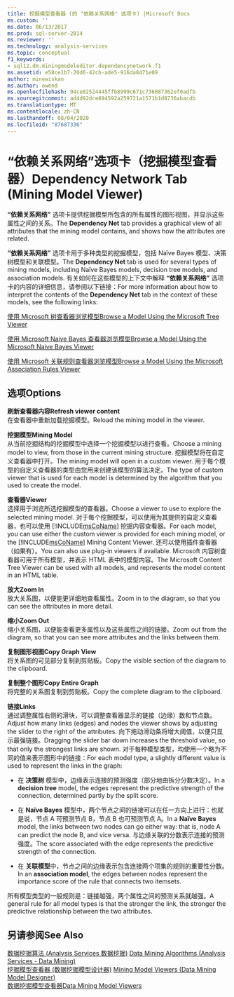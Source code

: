 ```yaml
---
title: 挖掘模型查看器 (的 "依赖关系网络" 选项卡) |Microsoft Docs
ms.custom: ''
ms.date: 06/13/2017
ms.prod: sql-server-2014
ms.reviewer: ''
ms.technology: analysis-services
ms.topic: conceptual
f1_keywords:
- sql12.dm.miningmodeleditor.dependencynetwork.f1
ms.assetid: e58ce1b7-20d6-42cb-ade5-916da8471e09
author: minewiskan
ms.author: owend
ms.openlocfilehash: 94ce82524445ffb8999c671c736087362ef0adfb
ms.sourcegitcommit: ad4d92dce894592a259721a1571b1d8736abacdb
ms.translationtype: MT
ms.contentlocale: zh-CN
ms.lasthandoff: 08/04/2020
ms.locfileid: "87687336"
---
```

# <a name="dependency-network-tab-mining-model-viewer"></a><span data-ttu-id="0ce8e-102">“依赖关系网络”选项卡（挖掘模型查看器）</span><span class="sxs-lookup"><span data-stu-id="0ce8e-102">Dependency Network Tab (Mining Model Viewer)</span></span>
  <span data-ttu-id="0ce8e-103">**“依赖关系网络”** 选项卡提供挖掘模型所包含的所有属性的图形视图，并显示这些属性之间的关系。</span><span class="sxs-lookup"><span data-stu-id="0ce8e-103">The **Dependency Net** tab provides a graphical view of all attributes that the mining model contains, and shows how the attributes are related.</span></span>  
  
 <span data-ttu-id="0ce8e-104">**“依赖关系网络”**  选项卡用于多种类型的挖掘模型，包括 Naïve Bayes 模型、决策树模型和关联模型。</span><span class="sxs-lookup"><span data-stu-id="0ce8e-104">The **Dependency Net**  tab is used for several types of mining models, including Naïve Bayes models, decision tree models, and association models.</span></span> <span data-ttu-id="0ce8e-105">有关如何在这些模型的上下文中解释 **“依赖关系网络”**  选项卡的内容的详细信息，请参阅以下链接：</span><span class="sxs-lookup"><span data-stu-id="0ce8e-105">For more information about how to interpret the contents of the **Dependency Net**  tab in the context of these models, see the following links:</span></span>  
  
 [<span data-ttu-id="0ce8e-106">使用 Microsoft 树查看器浏览模型</span><span class="sxs-lookup"><span data-stu-id="0ce8e-106">Browse a Model Using the Microsoft Tree Viewer</span></span>](data-mining/browse-a-model-using-the-microsoft-tree-viewer.md)  
  
 [<span data-ttu-id="0ce8e-107">使用 Microsoft Naive Bayes 查看器浏览模型</span><span class="sxs-lookup"><span data-stu-id="0ce8e-107">Browse a Model Using the Microsoft Naive Bayes Viewer</span></span>](data-mining/browse-a-model-using-the-microsoft-naive-bayes-viewer.md)  
  
 [<span data-ttu-id="0ce8e-108">使用 Microsoft 关联规则查看器浏览模型</span><span class="sxs-lookup"><span data-stu-id="0ce8e-108">Browse a Model Using the Microsoft Association Rules Viewer</span></span>](data-mining/browse-a-model-using-the-microsoft-association-rules-viewer.md)  
  
## <a name="options"></a><span data-ttu-id="0ce8e-109">选项</span><span class="sxs-lookup"><span data-stu-id="0ce8e-109">Options</span></span>  
 <span data-ttu-id="0ce8e-110">**刷新查看器内容**</span><span class="sxs-lookup"><span data-stu-id="0ce8e-110">**Refresh viewer content**</span></span>  
 <span data-ttu-id="0ce8e-111">在查看器中重新加载挖掘模型。</span><span class="sxs-lookup"><span data-stu-id="0ce8e-111">Reload the mining model in the viewer.</span></span>  
  
 <span data-ttu-id="0ce8e-112">**挖掘模型**</span><span class="sxs-lookup"><span data-stu-id="0ce8e-112">**Mining Model**</span></span>  
 <span data-ttu-id="0ce8e-113">从当前挖掘结构的挖掘模型中选择一个挖掘模型以进行查看。</span><span class="sxs-lookup"><span data-stu-id="0ce8e-113">Choose a mining model to view, from those in the current mining structure.</span></span> <span data-ttu-id="0ce8e-114">挖掘模型将在自定义查看器中打开。</span><span class="sxs-lookup"><span data-stu-id="0ce8e-114">The mining model will open in a custom viewer.</span></span> <span data-ttu-id="0ce8e-115">用于每个模型的自定义查看器的类型由您用来创建该模型的算法决定。</span><span class="sxs-lookup"><span data-stu-id="0ce8e-115">The type of custom viewer that is used for each model is determined by the algorithm that you used to create the model.</span></span>  
  
 <span data-ttu-id="0ce8e-116">**查看器**</span><span class="sxs-lookup"><span data-stu-id="0ce8e-116">**Viewer**</span></span>  
 <span data-ttu-id="0ce8e-117">选择用于浏览所选挖掘模型的查看器。</span><span class="sxs-lookup"><span data-stu-id="0ce8e-117">Choose a viewer to use to explore the selected mining model.</span></span> <span data-ttu-id="0ce8e-118">对于每个挖掘模型，可以使用为其提供的自定义查看器，也可以使用 [!INCLUDE[msCoName](../includes/msconame-md.md)] 挖掘内容查看器。</span><span class="sxs-lookup"><span data-stu-id="0ce8e-118">For each model, you can use either the custom viewer is provided for each mining model, or the [!INCLUDE[msCoName](../includes/msconame-md.md)] Mining Content Viewer.</span></span> <span data-ttu-id="0ce8e-119">还可以使用插件查看器（如果有）。</span><span class="sxs-lookup"><span data-stu-id="0ce8e-119">You can also use plug-in viewers if available.</span></span> <span data-ttu-id="0ce8e-120">Microsoft 内容树查看器可用于所有模型，并表示 HTML 表中的模型内容。</span><span class="sxs-lookup"><span data-stu-id="0ce8e-120">The Microsoft Content Tree Viewer can be used with all models, and represents the model content in an HTML table.</span></span>  
  
 <span data-ttu-id="0ce8e-121">**放大**</span><span class="sxs-lookup"><span data-stu-id="0ce8e-121">**Zoom In**</span></span>  
 <span data-ttu-id="0ce8e-122">放大关系图，以便能更详细地查看属性。</span><span class="sxs-lookup"><span data-stu-id="0ce8e-122">Zoom in to the diagram, so that you can see the attributes in more detail.</span></span>  
  
 <span data-ttu-id="0ce8e-123">**缩小**</span><span class="sxs-lookup"><span data-stu-id="0ce8e-123">**Zoom Out**</span></span>  
 <span data-ttu-id="0ce8e-124">缩小关系图，以便能查看更多属性以及这些属性之间的链接。</span><span class="sxs-lookup"><span data-stu-id="0ce8e-124">Zoom out from the diagram, so that you can see more attributes and the links between them.</span></span>  
  
 <span data-ttu-id="0ce8e-125">**复制图形视图**</span><span class="sxs-lookup"><span data-stu-id="0ce8e-125">**Copy Graph View**</span></span>  
 <span data-ttu-id="0ce8e-126">将关系图的可见部分复制到剪贴板。</span><span class="sxs-lookup"><span data-stu-id="0ce8e-126">Copy the visible section of the diagram to the clipboard.</span></span>  
  
 <span data-ttu-id="0ce8e-127">**复制整个图形**</span><span class="sxs-lookup"><span data-stu-id="0ce8e-127">**Copy Entire Graph**</span></span>  
 <span data-ttu-id="0ce8e-128">将完整的关系图复制到剪贴板。</span><span class="sxs-lookup"><span data-stu-id="0ce8e-128">Copy the complete diagram to the clipboard.</span></span>  
  
 <span data-ttu-id="0ce8e-129">**链接**</span><span class="sxs-lookup"><span data-stu-id="0ce8e-129">**Links**</span></span>  
 <span data-ttu-id="0ce8e-130">通过调整属性右侧的滑块，可以调整查看器显示的链接（边缘）数和节点数。</span><span class="sxs-lookup"><span data-stu-id="0ce8e-130">Adjust how many links (edges) and nodes the viewer shows by adjusting the slider to the right of the attributes.</span></span> <span data-ttu-id="0ce8e-131">向下拖动滑动条将增大阈值，以便只显示最强链接。</span><span class="sxs-lookup"><span data-stu-id="0ce8e-131">Dragging the slider bar down increases the threshold value, so that only the strongest links are shown.</span></span> <span data-ttu-id="0ce8e-132">对于每种模型类型，均使用一个略为不同的值来表示图形中的链接：</span><span class="sxs-lookup"><span data-stu-id="0ce8e-132">For each model type, a slightly different value is used to represent the links in the graph:</span></span>  
  
-   <span data-ttu-id="0ce8e-133">在 **决策树** 模型中，边缘表示连接的预测强度（部分地由拆分分数决定）。</span><span class="sxs-lookup"><span data-stu-id="0ce8e-133">In a **decision tree** model, the edges represent the predictive strength of the connection, determined partly by the split score.</span></span>  
  
-   <span data-ttu-id="0ce8e-134">在 **Naïve Bayes** 模型中，两个节点之间的链接可以在任一方向上进行：也就是说，节点 A 可预测节点 B，节点 B 也可预测节点 A。</span><span class="sxs-lookup"><span data-stu-id="0ce8e-134">In a **Naïve Bayes** model, the links between two nodes can go either way: that is, node A can predict the node B, and vice versa.</span></span> <span data-ttu-id="0ce8e-135">与边缘关联的分数表示连接的预测强度。</span><span class="sxs-lookup"><span data-stu-id="0ce8e-135">The score associated with the edge represents the predictive strength of the connection.</span></span>  
  
-   <span data-ttu-id="0ce8e-136">在 **关联模型**中，节点之间的边缘表示包含连接两个项集的规则的重要性分数。</span><span class="sxs-lookup"><span data-stu-id="0ce8e-136">In an **association model**, the edges between nodes represent the importance score of the rule that connects two itemsets.</span></span>  
  
 <span data-ttu-id="0ce8e-137">所有模型类型的一般规则是：链接越强，两个属性之间的预测关系就越强。</span><span class="sxs-lookup"><span data-stu-id="0ce8e-137">A general rule for all model types is that the stronger the link, the stronger the predictive relationship between the two attributes.</span></span>  
  
## <a name="see-also"></a><span data-ttu-id="0ce8e-138">另请参阅</span><span class="sxs-lookup"><span data-stu-id="0ce8e-138">See Also</span></span>  
 <span data-ttu-id="0ce8e-139">[数据挖掘算法 &#40;Analysis Services 数据挖掘&#41;](data-mining/data-mining-algorithms-analysis-services-data-mining.md) </span><span class="sxs-lookup"><span data-stu-id="0ce8e-139">[Data Mining Algorithms &#40;Analysis Services - Data Mining&#41;](data-mining/data-mining-algorithms-analysis-services-data-mining.md) </span></span>  
 <span data-ttu-id="0ce8e-140">[挖掘模型查看器 &#40;数据挖掘模型设计器&#41;](mining-model-viewers-data-mining-model-designer.md) </span><span class="sxs-lookup"><span data-stu-id="0ce8e-140">[Mining Model Viewers &#40;Data Mining Model Designer&#41;](mining-model-viewers-data-mining-model-designer.md) </span></span>  
 [<span data-ttu-id="0ce8e-141">数据挖掘模型查看器</span><span class="sxs-lookup"><span data-stu-id="0ce8e-141">Data Mining Model Viewers</span></span>](data-mining/data-mining-model-viewers.md)  
  
  
